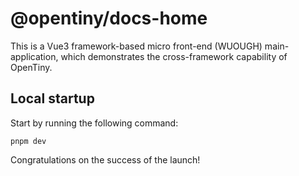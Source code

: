 # @opentiny/docs-home

This is a Vue3 framework-based micro front-end (WUOUGH) main-application, which demonstrates the cross-framework capability of OpenTiny.

## Local startup

Start by running the following command:

```shell
pnpm dev
```

Congratulations on the success of the launch!